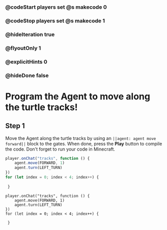 ### @codeStart players set @s makecode 0
### @codeStop players set @s makecode 1

### @hideIteration true 
### @flyoutOnly 1
### @explicitHints 0
### @hideDone false

# Program the Agent to move along the turtle tracks!

## Step 1
Move the Agent along the turtle tracks by using an ``||agent: agent move forward||`` block to the gates. When done, press the **Play** button to compile the code. Don't forget to run your code in Minecraft. 

```typescript
player.onChat("tracks", function () {
    agent.move(FORWARD, 1)
    agent.turn(LEFT_TURN)
})
for (let index = 0; index < 4; index++) {
    	
 }
``` 

```ghost
player.onChat("tracks", function () {
    agent.move(FORWARD, 1)
    agent.turn(LEFT_TURN)
})
for (let index = 0; index < 4; index++) {
    	
 }
``` 
